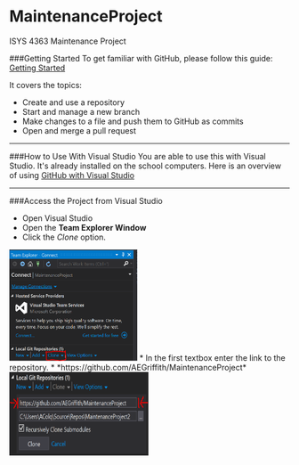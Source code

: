 # MaintenanceProject
ISYS 4363 Maintenance Project

###Getting Started
To get familiar with GitHub, please follow this guide:
[Getting Started](https://guides.github.com/activities/hello-world/) 

It covers the topics:
* Create and use a repository
* Start and manage a new branch
* Make changes to a file and push them to GitHub as commits
* Open and merge a pull request

---
###How to Use With Visual Studio
You are able to use this with Visual Studio. It's already installed on the school computers. Here is an overview of using 
[GitHub with Visual Studio](https://visualstudio.github.com/)

---
###Access the Project from Visual Studio
* Open Visual Studio
* Open the **Team Explorer Window**
* Click the *Clone* option.

<img src="Clone.PNG" width="230" height="200" />
* In the first textbox enter the link to the repository. 
* *https://github.com/AEGriffith/MaintenanceProject*

<img src="LinkToRep.PNG" width="250" height="150" />
